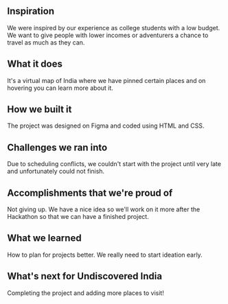 ## Inspiration
We were inspired by our experience as college students with a low budget. We want to give people with lower incomes or adventurers a chance to travel as much as they can.

## What it does
It's a virtual map of India where we have pinned certain places and on hovering you can learn more about it.

## How we built it
The project was designed on Figma and coded using HTML and CSS.

## Challenges we ran into
Due to scheduling conflicts, we couldn't start with the project until very late and unfortunately could not finish.

## Accomplishments that we're proud of
Not giving up. We have a nice idea so we'll work on it more after the Hackathon so that we can have a finished project.

## What we learned
How to plan for projects better. We really need to start ideation early.

## What's next for Undiscovered India
Completing the project and adding more places to visit!
